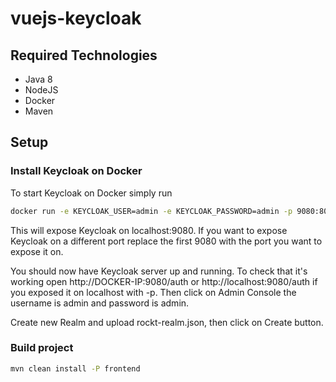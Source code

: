 # vuejs-keycloak

## Required Technologies

- Java 8
- NodeJS
- Docker
- Maven

## Setup

### Install Keycloak on Docker

To start Keycloak on Docker simply run 

```sh
docker run -e KEYCLOAK_USER=admin -e KEYCLOAK_PASSWORD=admin -p 9080:8080 jboss/keycloak
```

This will expose Keycloak on localhost:9080. If you want to expose Keycloak on a different port replace the first 9080 with the port you want to expose it on. 

You should now have Keycloak server up and running. To check that it's working open http://DOCKER-IP:9080/auth or http://localhost:9080/auth if you exposed it on localhost with -p. Then click on Admin Console the username is admin and password is admin. 

Create new Realm and upload rockt-realm.json, then click on Create button.

### Build project

```sh
mvn clean install -P frontend
```
